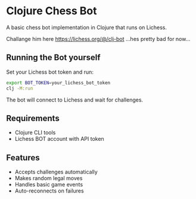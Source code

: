 # Clojure Chess Bot

A basic chess bot implementation in Clojure that runs on Lichess.

Challange him here https://lichess.org/@/clj-bot ...hes pretty bad for now...

## Running the Bot yourself

Set your Lichess bot token and run:

```bash
export BOT_TOKEN=your_lichess_bot_token
clj -M:run
```

The bot will connect to Lichess and wait for challenges.

## Requirements

- Clojure CLI tools
- Lichess BOT account with API token

## Features

- Accepts challenges automatically
- Makes random legal moves
- Handles basic game events
- Auto-reconnects on failures
